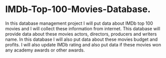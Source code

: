 # IMDb-Top-100-Movies-Database.
In this database management project I will put data  about IMDb top 100 movies and I will collect these information from internet.
This database will provide data about these movies actors, directors, producers and writers name.
In this database I will also put data about these movies budget and profits.
I will also update IMDb  rating and also put data  if  these movies won any academy awards or other awards.
